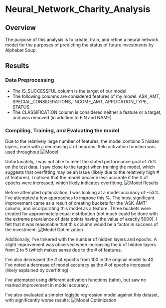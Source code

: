 # Neural_Network_Charity_Analysis

## Overview

The purpose of this analysis is to create, train, and refine a neural network model for the purposes of predicting the status of future investments by Alphabet Soup.

## Results

### Data Preprocessing
* The IS_SUCCESSFUL column is the target of our model
* The following columns are considered features of my model: ASK_AMT, SPECIAL_CONSIDERATIONS, INCOME_AMT, APPLICATION_TYPE, STATUS
* The CLASSIFICATION column is considered neither a feature or a target, and was removed (in addition to EIN and NAME)

### Compiling, Training, and Evaluating the model
Due to the relatively large number of features, the model contains 5 hidden layers, each with a decreasing # of neurons. Relu activation function was used throughout
![Model](https://github.com/noble190/Neural_Network_Charity_Analysis/blob/main/Images/Optimization_Attempt8_Details.png)

Unfortunately, I was not able to meet the stated performance goal of 75% on the test data. I saw close to the target when training the model, which suggests that overfitting may be an issue (likely due to the relatively high # of features). I noticed that the model became less accurate if the # of epochs were increased, which likely indicates overfitting.
 ![Model Results](https://github.com/noble190/Neural_Network_Charity_Analysis/blob/main/Images/Optimization_Attempt8_Results.png)

Before attempted optimization, I was looking at a model accuracy of ~53%. I've attempted a few approaches to improve this %. The most significant improvement came as a result of creating buckets for the 'ASK_AMT' column, and incorporating this model as a feature. Three buckets were created for approximately equal distribution (not much could be done with the extreme prevalence of data points having the value of exactly 5000). I felt that it was reasonable that this column would be a factor in success of the investment.
![Model Optimization](https://github.com/noble190/Neural_Network_Charity_Analysis/blob/main/Images/Optimization.png)

Additionally, I've tinkered with the number of hidden layers and epochs. A slight improvement was observed when increasing the # of hidden layers from 2 to 5 (which makes sense due to the # of features.

I've also decreased the # of epochs from 100 in the original model to 40. I've noted a decrease of model accuracy as the # of epochs increased (likely explained by overfitting).

I've attempted using different activation functions (tahn), but saw no marked improvement in model accuracy.

I've also evaluated a simpler logistic regression model against this dataset, with significantly worse results:
![Model Optimization](https://github.com/noble190/Neural_Network_Charity_Analysis/blob/main/Images/Optimization_Attempt4_Result.png)
